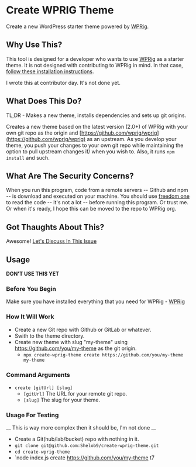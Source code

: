 # Create WPRIG Theme

Create a new WordPress starter theme powered by [WPRig](https://wprig.io/).

## Why Use This?
This tool is designed for a developer who wants to use [WPRig](https://wprig.io/) as a starter theme. It is not designed with contributing to WPRig in mind. In that case, [follow these installation instructions](https://github.com/wprig/wprig#how-to-install-wp-rig).

I wrote this at contributor day. It's not done yet.

## What Does This Do?
TL;DR - Makes a new theme, installs dependencies and sets up git origins.

Creates a new theme based on the latest version (2.0+) of WPRig with your own git repo as the origin and [https://github.com/wprig/wprig](https://github.com/wprig/wprig) as an upstream. As you develop your theme, you push your changes to your own git repo while maintaining the option to pull upstream changes if/ when you wish to. Also, it runs `npm install` and such.

## What Are The Security Concerns?
When you run this program, code from a remote servers -- Github and npm -- is download and executed on your machine. You should use [freedom one](https://www.gnu.org/philosophy/free-sw.en.html) to read the code -- it's not a lot -- before running this program. Or trust me. Or when it's ready, I hope this can be moved to the repo to WPRig org.

## Got Thaughts About This?
Awesome! [Let's Discuss In This Issue](https://github.com/wprig/wprig/issues/2300)
## Usage
**DON'T USE THIS YET**

### Before You Begin
Make sure you have installed everything that you need for WPRig - [WPRig](https://wprig.io/)

### How It Will Work
* Create a new Git repo with Github or GitLab or whatever.
* Swith to the theme directory.
* Create new theme with slug "my-theme" using https://github.com/you/my-theme as the git origin.
    * `npx create-wprig-theme create https://github.com/you/my-theme my-theme`
    
### Command Arguments
* `create [gitUrl] [slug]`
   * `[gitUrl]` The URL for your remote git repo.
   * `[slug]` The slug for your theme.
    
### Usage For Testing
__ This is way more complex then it should be, I'm not done __

* Create a Git(hub/lab/bucket) repo with nothing in it.
* `git clone git@github.com:Shelob9/create-wprig-theme.git`
* `cd create-wprig-theme`
* `node index.js create  https://github.com/you/my-theme t7



